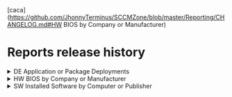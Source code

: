 [caca](https://github.com/JhonnyTerminus/SCCMZone/blob/master/Reporting/CHANGELOG.md#HW BIOS by Company or Manufacturer)

# Reports release history

<details><summary>DE Application or Package Deployments</summary>

## 1.2 - 2018-08-03

### Changed

* Updated report template

## 1.1 - 2018-08-02

### Added

* System service tag
* Chassis information
* Type information

## 1.0 - 2018-05-23

### First version

* Get the application and package deployments for a device or user collection

<br>

</details>

<details><summary>HW BIOS by Company or Manufacturer</summary>

## 1.3 - 2018-08-28

### Fixed

* Removed company query in non company report

## 1.2 - 2018-08-21

### Fixed

* Duplicates
* Formating issues

## 1.1 - 2018-08-08

### Added

* Localizations
* Interactive sorting
* Windows 10 version

### Fixed

* Element naming

### Changed

* Updated report template

## 1.0 - 2018-01-18

### First version

* Get the Hardware info of a Computer Collection

<br>

</details>

<details><summary>SW Installed Software by Computer or Publisher</summary>

## 1.2 - 2018-08-06

### Changed

* Fixed empty or NULL publisher
* Updated report template

## 1.2 - 2018-08-06

### Added

* System service tag
* Chassis information
* Type information

## 1.1 - 2018-08-06

### Fixed

* Empty software name

## 1.0 - 2018-07-16

### First version

* Get installed software by collection and software name

<br>

</details>
